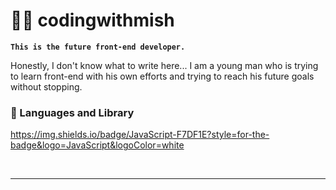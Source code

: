 # 🏄‍♂️ codingwithmish

**`This is the future front-end developer.`**

Honestly, I don't know what to write here... I am a young man who is trying to learn front-end with his own efforts and trying to reach his future goals without stopping.

### 🍕 Languages and Library

https://img.shields.io/badge/JavaScript-F7DF1E?style=for-the-badge&logo=JavaScript&logoColor=white

<br />

---
